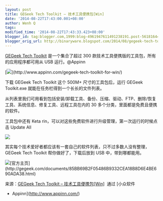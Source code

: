 ```yaml
---
layout: post
title: GEGeek Tech Toolkit – 技术工具便携包[Win]
date: '2014-08-22T17:43:00.001+08:00'
author: Wenh Q
tags:
modified_time: '2014-08-22T17:43:33.423+08:00'
blogger_id: tag:blogger.com,1999:blog-4961947611491238191.post-5618164441370624039
blogger_orig_url: http://binaryware.blogspot.com/2014/08/gegeek-tech-toolkit-win.html
---
```



[GEGeek Tech
Toolkit](http://www.appinn.com/gegeek-tech-toolkit-for-win/)
是一个集合了超过 300 款技术工具便携版的工具包，所有的应用程序都可用从
USB 运行。@Appinn



[![](https://images-blogger-opensocial.googleusercontent.com/gadgets/proxy?url=http%3A%2F%2Fimg5.appinn.com%2Fimages%2F201408%2Fd13b9b0982cb21a79e458c8cb1b2fe0a52d15fae.jpg%2Fo&container=blogger&gadget=a&rewriteMime=image%2F*)](http://www.appinn.com/gegeek-tech-toolkit-for-win/)



下载 GEGeek Tech Toolkit 这个 500M+ 尺寸的工具包后，运行 GEGeek
Toolkit.exe 就能在任务栏得到一个长长的文件列表。



从列表里我们可用看到包括安装/卸载工具、备份、压缩、驱动、FTP、删除/恢复工具、系统信息、修复工具、远程工具在内的
30 多个分类，里面都是免费且便携的软件。



工具包中还有 Keta
rin，可以对这些免费软件进行升级管理，第一次运行的时候点击 Update All



![](https://images-blogger-opensocial.googleusercontent.com/gadgets/proxy?url=http%3A%2F%2Fimg5.appinn.com%2Fimages%2F201408%2Fe77ac225a85f3495b74cf9512d9a2a2e301c8fd0.jpg%2Fo&container=blogger&gadget=a&rewriteMime=image%2F*)



其实每个技术爱好者都应该有一套自己的软件列表，只不过多数人没有整理，GEGeek
Tech Toolkit 帮你做好了，下载后放到 USB 中，带到哪都能用。



![](https://images-blogger-opensocial.googleusercontent.com/gadgets/proxy?url=http%3A%2F%2Fimg3.appinn.com%2Fwp-content%2Fdown.gif&container=blogger&gadget=a&rewriteMime=image%2F*)[官方主页](http://gegeek.com/documents/85BB69B2F05486B9332CEA18B8D6E4BE690ADA38.html)


来源：[GEGeek Tech Toolkit –
技术工具便携包[Win]](http://www.appinn.com/gegeek-tech-toolkit-for-win/)  通过 [小众软件
- Appinn](http://www.appinn.com/)
